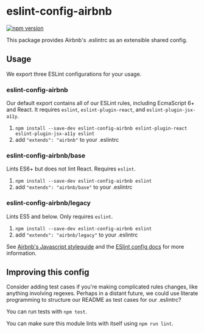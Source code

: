 # eslint-config-airbnb

[![npm version](https://badge.fury.io/js/eslint-config-airbnb.svg)](http://badge.fury.io/js/eslint-config-airbnb)

This package provides Airbnb's .eslintrc as an extensible shared config.

## Usage

We export three ESLint configurations for your usage.

### eslint-config-airbnb

Our default export contains all of our ESLint rules, including EcmaScript 6+
and React. It requires `eslint`, `eslint-plugin-react`, and `eslint-plugin-jsx-a11y`.

1. `npm install --save-dev eslint-config-airbnb eslint-plugin-react eslint-plugin-jsx-a11y eslint`
2. add `"extends": "airbnb"` to your .eslintrc

### eslint-config-airbnb/base

Lints ES6+ but does not lint React. Requires `eslint`.

1. `npm install --save-dev eslint-config-airbnb eslint`
2. add `"extends": "airbnb/base"` to your .eslintrc

### eslint-config-airbnb/legacy

Lints ES5 and below. Only requires `eslint`.

1. `npm install --save-dev eslint-config-airbnb eslint`
2. add `"extends": "airbnb/legacy"` to your .eslintrc

See [Airbnb's Javascript styleguide](https://github.com/airbnb/javascript) and
the [ESlint config docs](http://eslint.org/docs/user-guide/configuring#extending-configuration-files)
for more information.

## Improving this config

Consider adding test cases if you're making complicated rules changes, like
anything involving regexes. Perhaps in a distant future, we could use literate
programming to structure our README as test cases for our .eslintrc?

You can run tests with `npm test`.

You can make sure this module lints with itself using `npm run lint`.
